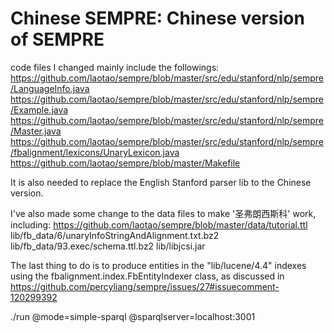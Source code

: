 # Chinese SEMPRE: Chinese version of SEMPRE

code files I changed mainly include the followings:
https://github.com/laotao/sempre/blob/master/src/edu/stanford/nlp/sempre/LanguageInfo.java
https://github.com/laotao/sempre/blob/master/src/edu/stanford/nlp/sempre/Example.java
https://github.com/laotao/sempre/blob/master/src/edu/stanford/nlp/sempre/Master.java
https://github.com/laotao/sempre/blob/master/src/edu/stanford/nlp/sempre/fbalignment/lexicons/UnaryLexicon.java
https://github.com/laotao/sempre/blob/master/Makefile

It is also needed to replace the English Stanford parser lib to the Chinese version.

I've also made some change to the data files to make '圣弗朗西斯科' work, including:
https://github.com/laotao/sempre/blob/master/data/tutorial.ttl
lib/fb_data/6/unaryInfoStringAndAlignment.txt.bz2 
lib/fb_data/93.exec/schema.ttl.bz2
lib/libjcsi.jar

The last thing to do is to produce entities in the "lib/lucene/4.4" indexes using the fbalignment.index.FbEntityIndexer class, as discussed in https://github.com/percyliang/sempre/issues/27#issuecomment-120299392 

./run @mode=simple-sparql @sparqlserver=localhost:3001
